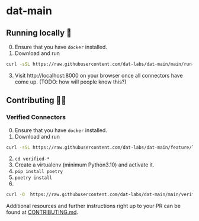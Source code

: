 # dat-main

## Running locally 🚀
0. Ensure that you have `docker` installed.
1. Download and run
 ```bash
curl -sSL https://raw.githubusercontent.com/dat-labs/dat-main/main/run-dat-platform.sh | bash -s -- --rebuild=false
```
3. Visit http://localhost:8000 on your browser once all connectors have come up. (TODO: how will people know this?)

## Contributing 🐱‍💻
### Verified Connectors
0. Ensure that you have `docker` installed.
1. Download and run
 ```bash
curl -sSL https://raw.githubusercontent.com/dat-labs/dat-main/feature/local-dev-docker-setup/dev-dat-platform.sh | bash -s -- --rebuild=false
```
<!-- 1. Fork the [verified-*](https://github.com/dat-labs?q=verified-&type=all&language=&sort=) repo you want to contribute. -->
2. `cd verified-*`
3. Create a virtualenv (minimum Python3.10) and activate it.
4. `pip install poetry`
5. `poetry install`
6. 
```bash
curl -O  https://raw.githubusercontent.com/dat-labs/dat-main/main/verified_stub_generator_cli/main.py && python main.py
```

Additional resources and further instructions right up to your PR can be found at [CONTRIBUTING.md](https://github.com/path/to/CONTRIBUTING.md).